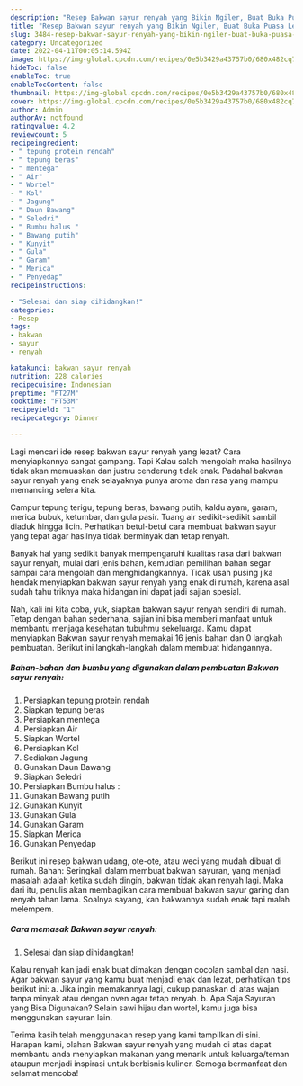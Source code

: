```yaml
---
description: "Resep Bakwan sayur renyah yang Bikin Ngiler, Buat Buka Puasa Lezat Sekali"
title: "Resep Bakwan sayur renyah yang Bikin Ngiler, Buat Buka Puasa Lezat Sekali"
slug: 3484-resep-bakwan-sayur-renyah-yang-bikin-ngiler-buat-buka-puasa-lezat-sekali
category: Uncategorized
date: 2022-04-11T00:05:14.594Z
image: https://img-global.cpcdn.com/recipes/0e5b3429a43757b0/680x482cq70/bakwan-sayur-renyah-foto-resep-utama.jpg
hideToc: false
enableToc: true
enableTocContent: false
thumbnail: https://img-global.cpcdn.com/recipes/0e5b3429a43757b0/680x482cq70/bakwan-sayur-renyah-foto-resep-utama.jpg
cover: https://img-global.cpcdn.com/recipes/0e5b3429a43757b0/680x482cq70/bakwan-sayur-renyah-foto-resep-utama.jpg
author: Admin
authorAv: notfound
ratingvalue: 4.2
reviewcount: 5
recipeingredient:
- " tepung protein rendah"
- " tepung beras"
- " mentega"
- " Air"
- " Wortel"
- " Kol"
- " Jagung"
- " Daun Bawang"
- " Seledri"
- " Bumbu halus "
- " Bawang putih"
- " Kunyit"
- " Gula"
- " Garam"
- " Merica"
- " Penyedap"
recipeinstructions:

- "Selesai dan siap dihidangkan!"
categories:
- Resep
tags:
- bakwan
- sayur
- renyah

katakunci: bakwan sayur renyah 
nutrition: 228 calories
recipecuisine: Indonesian
preptime: "PT27M"
cooktime: "PT53M"
recipeyield: "1"
recipecategory: Dinner

---
```



Lagi mencari ide resep bakwan sayur renyah yang lezat? Cara menyiapkannya sangat gampang. Tapi Kalau salah mengolah maka hasilnya tidak akan memuaskan dan justru cenderung tidak enak. Padahal bakwan sayur renyah yang enak selayaknya punya aroma dan rasa yang mampu memancing selera kita.


Campur tepung terigu, tepung beras, bawang putih, kaldu ayam, garam, merica bubuk, ketumbar, dan gula pasir. Tuang air sedikit-sedikit sambil diaduk hingga licin. Perhatikan betul-betul cara membuat bakwan sayur yang tepat agar hasilnya tidak berminyak dan tetap renyah.

Banyak hal yang sedikit banyak mempengaruhi kualitas rasa dari bakwan sayur renyah, mulai dari jenis bahan, kemudian pemilihan bahan segar sampai cara mengolah dan menghidangkannya. Tidak usah pusing jika hendak menyiapkan bakwan sayur renyah yang enak di rumah, karena asal sudah tahu triknya maka hidangan ini dapat jadi sajian spesial.


Nah, kali ini kita coba, yuk, siapkan bakwan sayur renyah sendiri di rumah. Tetap dengan bahan sederhana, sajian ini bisa memberi manfaat untuk membantu menjaga kesehatan tubuhmu sekeluarga. Kamu dapat menyiapkan Bakwan sayur renyah memakai 16 jenis bahan dan 0 langkah pembuatan. Berikut ini langkah-langkah dalam membuat hidangannya.

<!--inarticleads1-->

##### Bahan-bahan dan bumbu yang digunakan dalam pembuatan Bakwan sayur renyah:

1. Persiapkan  tepung protein rendah
1. Siapkan  tepung beras
1. Persiapkan  mentega
1. Persiapkan  Air
1. Siapkan  Wortel
1. Persiapkan  Kol
1. Sediakan  Jagung
1. Gunakan  Daun Bawang
1. Siapkan  Seledri
1. Persiapkan  Bumbu halus :
1. Gunakan  Bawang putih
1. Gunakan  Kunyit
1. Gunakan  Gula
1. Gunakan  Garam
1. Siapkan  Merica
1. Gunakan  Penyedap


Berikut ini resep bakwan udang, ote-ote, atau weci yang mudah dibuat di rumah. Bahan: Seringkali dalam membuat bakwan sayuran, yang menjadi masalah adalah ketika sudah dingin, bakwan tidak akan renyah lagi. Maka dari itu, penulis akan membagikan cara membuat bakwan sayur garing dan renyah tahan lama. Soalnya sayang, kan bakwannya sudah enak tapi malah melempem. 

<!--inarticleads2-->

##### Cara memasak Bakwan sayur renyah:


1. Selesai dan siap dihidangkan!

Kalau renyah kan jadi enak buat dimakan dengan cocolan sambal dan nasi. Agar bakwan sayur yang kamu buat menjadi enak dan lezat, perhatikan tips berikut ini: a. Jika ingin memakannya lagi, cukup panaskan di atas wajan tanpa minyak atau dengan oven agar tetap renyah. b. Apa Saja Sayuran yang Bisa Digunakan? Selain sawi hijau dan wortel, kamu juga bisa menggunakan sayuran lain. 

Terima kasih telah menggunakan resep yang kami tampilkan di sini. Harapan kami, olahan Bakwan sayur renyah yang mudah di atas dapat membantu anda menyiapkan makanan yang menarik untuk keluarga/teman ataupun menjadi inspirasi untuk berbisnis kuliner. Semoga bermanfaat dan selamat mencoba!
